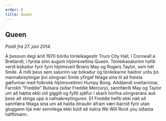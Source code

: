 ```yaml
---
order: 6
title: Queen
---
```


## Queen

*Pistill frá 27. júní 2014.*

Á þessum degi árið 1970 börðu tónleikagestir Truro City Hall, í Cornwall á Bretlandi, í fyrsta sinn augum hljómsveitina Queen. Tónleikasalurinn hafði verið bókaður fyrir fyrri hljómsveit Brians May og Rogers Taylor, sem hét Smile. Á milli þess sem salurinn var bókaður og tónleikarnir haldnir urðu þó mannabreytingar því söngvari Smile yfirgaf félaga sína til að freista gæfunnar með folkrokk hljómsveitinni Humpy Bong. Aðdáandi sveitarinnar, Farrokh "Freddie" Bulsara (síðar Freddie Mercury), sannfærði May og Taylor um að hætta ekki við giggið og fyllti sjálfur í skarð horfna söngvarans auk þess að stinga upp á nafnabreytingunni. Ef Freddie hefði ekki náð að sannfæra félaga sína um að halda ótrauðir áfram væri barnið fyrir utan gluggann hjá mér sennilega ekki búið að öskra We Will Rock you síðasta hálftímann.
